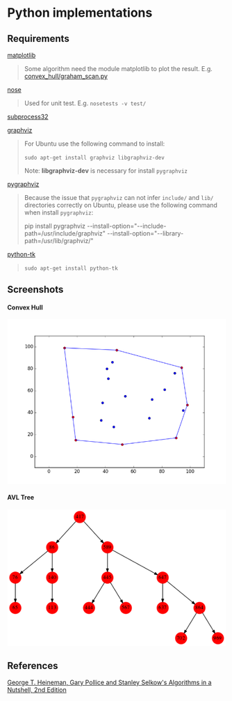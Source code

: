 # Python implementations

## Requirements
[matplotlib][matplotlib]
> Some algorithm need the module matplotlib to plot the result. E.g. [convex_hull/graham_scan.py][graham scan]

[nose][nose]
> Used for unit test. E.g. `nosetests -v test/`

[subprocess32][subprocess32]

[graphviz][graphviz]
> For Ubuntu use the following command to install:
>
> `sudo apt-get install graphviz libgraphviz-dev`
>
> Note: **libgraphviz-dev** is necessary for install `pygraphviz`

[pygraphviz][pygraphviz]
> Because the issue that `pygraphviz` can not infer `include/` and `lib/` directories correctly
> on Ubuntu, please use the following command when install `pygraphviz`:
> 
> pip install pygraphviz --install-option="--include-path=/usr/include/graphviz" --install-option="--library-path=/usr/lib/graphviz/"

[python-tk][python-tk]
> `sudo apt-get install python-tk`

## Screenshots
#### Convex Hull
![Convex Hull Picture 1][convex hull picture 1]

#### AVL Tree
![AVL Tree Picture 1][avl tree picture 1]

## References
[George T. Heineman, Gary Pollice and Stanley Selkow's Algorithms in a Nutshell, 2nd Edition][algorithm in a nutshell]


[graham scan]: /convex_hull/graham_scan.py

[avl tree picture 1]: /res/screenshots/avl_tree_graph.png
[convex hull picture 1]: /res/screenshots/convex_hull_1.png

[algorithm in a nutshell]: http://shop.oreilly.com/product/0636920032885.do
[matplotlib]: http://matplotlib.org/
[nose]: http://nose.readthedocs.io/en/latest/
[subprocess32]: https://github.com/google/python-subprocess32/
[graphviz]: http://www.graphviz.org/
[pygraphviz]: https://pygraphviz.github.io/
[python-tk]: https://docs.python.org/2/library/tkinter.html
